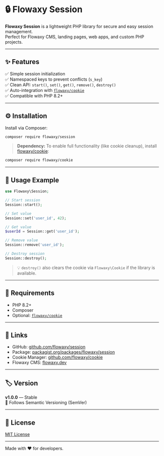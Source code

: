 # 🔒 Flowaxy Session

**Flowaxy Session** is a lightweight PHP library for secure and easy session management.  
Perfect for Flowaxy CMS, landing pages, web apps, and custom PHP projects.

---

## ✨ Features

✅ Simple session initialization  
✅ Namespaced keys to prevent conflicts (`s_key`)  
✅ Clean API: `start()`, `set()`, `get()`, `remove()`, `destroy()`  
✅ Auto-integration with [`flowaxy/cookie`](https://github.com/flowaxy/cookie)  
✅ Compatible with PHP 8.2+

---

## ⚙️ Installation

Install via Composer:

```bash
composer require flowaxy/session
```

> **Dependency:** To enable full functionality (like cookie cleanup), install [flowaxy/cookie](https://github.com/flowaxy/cookie):

```bash
composer require flowaxy/cookie
```

---

## 🧪 Usage Example

```php
use Flowaxy\Session;

// Start session
Session::start();

// Set value
Session::set('user_id', 42);

// Get value
$userId = Session::get('user_id');

// Remove value
Session::remove('user_id');

// Destroy session
Session::destroy();
```

> 💡 `destroy()` also clears the cookie via `Flowaxy\Cookie` if the library is available.

---

## 📌 Requirements

- PHP 8.2+
- Composer
- Optional: [`flowaxy/cookie`](https://github.com/flowaxy/cookie)

---

## 🔗 Links

- GitHub: [github.com/flowaxy/session](https://github.com/flowaxy/session)
- Package: [packagist.org/packages/flowaxy/session](https://packagist.org/packages/flowaxy/session)
- Cookie Manager: [github.com/flowaxy/cookie](https://github.com/flowaxy/cookie)
- Flowaxy CMS: [flowaxy.dev](https://cms.flowaxy.com)

---

## 🏷️ Version

**v1.0.0** — Stable  
🧰 Follows Semantic Versioning (SemVer)

---

## 📃 License

[MIT License](LICENSE)

---

Made with ❤️ for developers.

